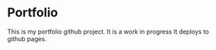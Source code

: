 # Portfolio

This is my portfolio github project. It is a work in progress
It deploys to github pages.